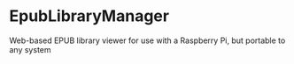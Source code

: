 # EpubLibraryManager
Web-based EPUB library viewer for use with a Raspberry Pi, but portable to any system
